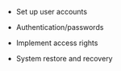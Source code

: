 

- Set up user accounts
    
- Authentication/passwords
    
- Implement access rights
    
- System restore and recovery


